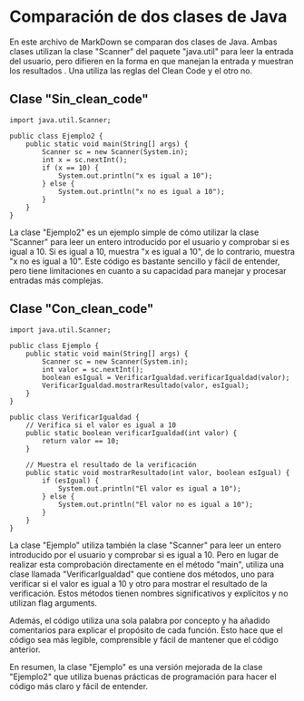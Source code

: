 # Comparación de dos clases de Java

En este archivo de MarkDown se comparan dos clases de Java. Ambas clases utilizan la clase "Scanner" del paquete "java.util" para leer la entrada del usuario, pero difieren en la forma en que manejan la entrada y muestran los resultados
. Una utiliza las reglas del Clean Code y el otro no.

## Clase "Sin_clean_code"

```
import java.util.Scanner;

public class Ejemplo2 {
    public static void main(String[] args) {
        Scanner sc = new Scanner(System.in);
        int x = sc.nextInt();
        if (x == 10) {
            System.out.println("x es igual a 10");
        } else {
            System.out.println("x no es igual a 10");
        }
    }
}

```

La clase "Ejemplo2" es un ejemplo simple de cómo utilizar la clase "Scanner" para leer un entero introducido por el usuario y comprobar si es igual a 10. Si es igual a 10, muestra "x es igual a 10", de lo contrario, muestra "x no es igual a 10". Este código es bastante sencillo y fácil de entender, pero tiene limitaciones en cuanto a su capacidad para manejar y procesar entradas más complejas.

## Clase "Con_clean_code"

```
import java.util.Scanner;

public class Ejemplo {
    public static void main(String[] args) {
        Scanner sc = new Scanner(System.in);
        int valor = sc.nextInt();
        boolean esIgual = VerificarIgualdad.verificarIgualdad(valor);
        VerificarIgualdad.mostrarResultado(valor, esIgual);
    }
}

public class VerificarIgualdad {
    // Verifica si el valor es igual a 10
    public static boolean verificarIgualdad(int valor) {
        return valor == 10;
    }

    // Muestra el resultado de la verificación
    public static void mostrarResultado(int valor, boolean esIgual) {
        if (esIgual) {
            System.out.println("El valor es igual a 10");
        } else {
            System.out.println("El valor no es igual a 10");
        }
    }
}

```

La clase "Ejemplo" utiliza también la clase "Scanner" para leer un entero introducido por el usuario y comprobar si es igual a 10. Pero en lugar de realizar esta comprobación directamente en el método "main", utiliza una clase llamada "VerificarIgualdad" que contiene dos métodos, uno para verificar si el valor es igual a 10 y otro para mostrar el resultado de la verificación. Estos métodos tienen nombres significativos y explícitos y no utilizan flag arguments.

Además, el código utiliza una sola palabra por concepto y ha añadido comentarios para explicar el propósito de cada función. Esto hace que el código sea más legible, comprensible y fácil de mantener que el código anterior.

En resumen, la clase "Ejemplo" es una versión mejorada de la clase "Ejemplo2" que utiliza buenas prácticas de programación para hacer el código más claro y fácil de entender.